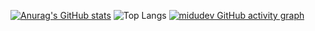 [![Anurag's GitHub stats](https://github-readme-stats.vercel.app/api?username=midudev)](https://github.com/midudev/github-readme-stats)
![Top Langs](https://github-readme-stats.vercel.app/api/top-langs/?username=midudev&hide_progress=false&layout=compact)
[![midudev GitHub activity graph](https://github-readme-activity-graph.vercel.app/graph?username=midudev&bg_color=0d1117&color=c9d1d9&line=58a6ff&point=f0883e&area=true&hide_border=true&from=2025-03-014to=2025-03-18)](https://github.com/midudev/github-readme-activity-graph)
